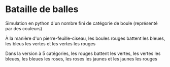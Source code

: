 # Bataille de balles

Simulation en python d'un nombre fini de catégorie de boule (représenté par des couleurs)

À la manière d'un pierre-feuille-ciseau, les boules rouges battent les bleues, les bleus les vertes et les vertes les rouges

Dans la version à 5 catégories, les rouges battent les vertes, les vertes les bleues, les bleues les roses, les roses les jaunes et les jaunes les rouges

